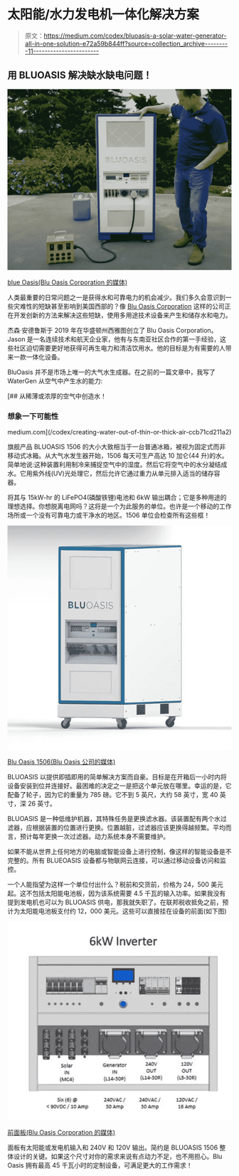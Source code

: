 # 太阳能/水力发电机一体化解决方案

> 原文：<https://medium.com/codex/bluoasis-a-solar-water-generator-all-in-one-solution-e72a59b844ff?source=collection_archive---------11----------------------->

## 用 BLUOASIS 解决缺水缺电问题！

![](img/e5093927f3831ff073261cfa9b53aee1.png)

[blue Oasis(Blu Oasis Corporation 的媒体)](https://youtu.be/5hgywR2TqJ0)

人类最重要的日常问题之一是获得水和可靠电力的机会减少。我们多久会意识到一些灾难性的短缺甚至影响到美国西部的？像 [Blu Oasis Corporation](https://www.bluoasis.com/) 这样的公司正在开发创新的方法来解决这些短缺，使用多用途技术设备来产生和储存水和电力。

杰森·安德鲁斯于 2019 年在华盛顿州西雅图创立了 Blu Oasis Corporation。Jason 是一名连续技术和航天企业家，他有与东南亚社区合作的第一手经验，这些社区迫切需要更好地获得可再生电力和清洁饮用水。他的目标是为有需要的人带来一款一体化设备。

BluOasis 并不是市场上唯一的大气水生成器。在之前的一篇文章中，我写了 WaterGen 从空气中产生水的能力:

[](/codex/creating-water-out-of-thin-or-thick-air-ccb71cd211a2) [## 从稀薄或浓厚的空气中创造水！

### 想象一下可能性

medium.com](/codex/creating-water-out-of-thin-or-thick-air-ccb71cd211a2) 

旗舰产品 BLUOASIS 1506 的大小大致相当于一台普通冰箱，被视为固定式而非移动式冰箱。从大气水发生器开始，1506 每天可生产高达 10 加仑(44 升)的水。简单地说:这种装置利用制冷来捕捉空气中的湿度。然后它将空气中的水分凝结成水。它用紫外线(UV)光处理它，然后允许它通过重力从单元排入适当的储存容器。

将其与 15kW-hr 的 LiFePO4(磷酸铁锂)电池和 6kW 输出耦合；它是多种用途的理想选择。你想脱离电网吗？这将是一个为此服务的单位。也许是一个移动的工作场所或一个没有可靠电力或干净水的地区。1506 单位会检查所有这些框！

![](img/60e32bd76d251273fc656cd681724dbb.png)

[Blu Oasis 1506(Blu Oasis 公司的媒体)](https://static.wixstatic.com/media/d74eea_05c1b660c5ad44048b5551858efdc4ff~mv2.png/v1/fill/w_504,h_616,al_c,lg_1,q_85,enc_auto/Product_1.png)

BLUOASIS 以提供即插即用的简单解决方案而自豪。目标是在开箱后一小时内将设备安装到位并连接好。最困难的决定之一是把这个单元放在哪里。幸运的是，它配备了轮子，因为它的重量为 785 磅。它不到 5 英尺，大约 58 英寸，宽 40 英寸，深 26 英寸。

BLUOASIS 是一种低维护机器，其特殊任务是更换滤水器。该装置配有两个水过滤器，应根据装置的位置进行更换。位置越脏，过滤器应该更换得越频繁。平均而言，预计每年更换一次过滤器。动力系统本身不需要维护。

如果不能从世界上任何地方的电脑或智能设备上进行控制，像这样的智能设备是不完整的。所有 BLUEOASIS 设备都与物联网云连接，可以通过移动设备访问和监控。

一个人能指望为这样一个单位付出什么？税前和交货前，价格为 24，500 美元起。这不包括太阳能电池板，因为该系统需要 4.5 千瓦的输入功率。如果我没有提到发电机也可以为 BLUOASIS 供电，那我就失职了。在联邦税收抵免之前，预计为太阳能电池板支付约 12，000 美元。这些可以直接挂在设备的前面(如下图)

![](img/3391ec693300a814333307f19a1112dc.png)

[前面板(Blu Oasis Corporation 的媒体)](https://static.wixstatic.com/media/e8f441_44bc6aaee6e64c7aa6ed61ded00c1547~mv2.jpg/v1/fill/w_887,h_408,al_c,lg_1,q_85,enc_auto/Inverter%20Pic_JPG.jpg)

面板有太阳能或发电机输入和 240V 和 120V 输出。简约是 BLUOASIS 1506 整体设计的关键。如果这个尺寸对你的需求来说有点动力不足，也不用担心。Blu Oasis 拥有最高 45 千瓦小时的定制设备，可满足更大的工作需求！